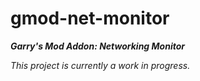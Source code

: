 
# gmod-net-monitor
***Garry's Mod Addon: Networking Monitor***

*This project is currently a work in progress.*
